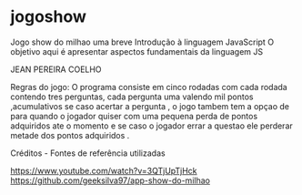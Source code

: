 # jogoshow
 Jogo show do milhao uma breve Introdução à linguagem JavaScript O objetivo aqui é apresentar aspectos fundamentais da linguagem JS

JEAN PEREIRA COELHO

Regras do jogo: O programa consiste em cinco rodadas com cada rodada contendo tres perguntas, cada pergunta uma valendo mil pontos ,acumulativos se caso acertar a pergunta , o jogo tambem tem a opçao de para quando o jogador quiser com uma pequena perda de pontos adquiridos ate o momento e se caso o jogador errar a questao ele perderar metade dos pontos adquiridos .

Créditos - Fontes de referência utilizadas

https://www.youtube.com/watch?v=3QTjUpTjHck
https://github.com/geeksilva97/app-show-do-milhao

